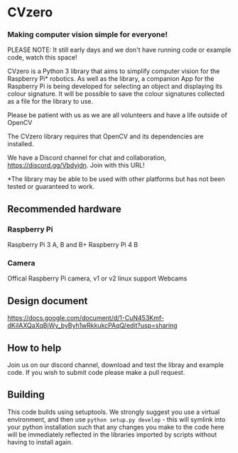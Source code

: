 
# CVzero
### Making computer vision simple for everyone!

PLEASE NOTE: It still early days and we don't have running code or example code, watch this space!

CVzero is a Python 3 library that aims to simplify computer vision for the Raspberry Pi* robotics.
As well as the library, a companion App for the Raspberry Pi is being developed for selecting an object and displaying its colour signature. It will be possible to save the colour signatures collected as a file for the library to use.

Please be patient with us as we are all volunteers and have a life outside of OpenCV

The CVzero library requires that OpenCV and its dependencies are installed.

We have a Discord channel for chat and collaboration, https://discord.gg/Vbdyjdn. Join with this URL!

*The library may be able to be used with other platforms but has not been tested or guaranteed to work.

## Recommended hardware

### Raspberry Pi

Raspberry Pi 3 A, B and B+
Raspberry Pi 4 B

### Camera

Offical Raspberry Pi camera, v1 or v2
linux support Webcams

## Design document 

https://docs.google.com/document/d/1-CuN453Kmf-dKiIAXQaXqBjWy_byByh1wRkkukcPAqQ/edit?usp=sharing

## How to help

Join us on our discord channel, download and test the libray and example code.
If you wish to submit code please make a pull request.


## Building

This code builds using setuptools. We strongly suggest you use a virtual environment, and then use 
```python setup.py develop``` - this will symlink into your python installation such that any changes
you make to the code here will be immediately reflected in the libraries imported by scripts without
having to install again.




